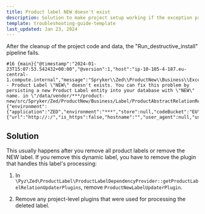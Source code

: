 ```yaml
---
title: Product label NEW doesn't exist
description: Solution to make project setup working if the exception product label NEW doesn't exist occurres.
template: troubleshooting-guide-template
last_updated: Jan 23, 2024
---
```



After the cleanup of the project code and data, the "Run_destructive_install" pipeline fails.

```text
#16 {main}{"@timestamp":"2024-01-23T15:07:53.542432+00:00","@version":1,"host":"ip-10-105-4-187.eu-central-1.compute.internal","message":"Spryker\\Zed\\ProductNew\\Business\\Exception\\ProductLabelNewNotFoundException - Product Label \"NEW\" doesn't exists. You can fix this problem by persisting a new Product Label entity into your database with \"NEW\" name. in \"/data/vendor/***/product-new/src/Spryker/Zed/ProductNew/Business/Label/ProductAbstractRelationReader.php::86\"","type":"ZED","channel":"Zed","level":"CRITICAL","monolog_level":500,"extra":{"environment":{"application":"ZED","environment":"***","store":null,"codeBucket":"EU","locale":"en_US"},"server":{"url":"http://:/","is_https":false,"hostname":"","user_agent":null,"user_ip":null,"request_method":"cli","referer":null},
```

## Solution

This usually happens after you remove all product labels or remove the NEW label. If you remove this dynamic label, you have to remove the plugin that handles this label's processing:
1. In `\Pyz\Zed\ProductLabel\ProductLabelDependencyProvider::getProductLabelRelationUpdaterPlugins`, remove `ProductNewLabelUpdaterPlugin`.

2. Remove any project-level plugins that were used for processing the deleted label.
